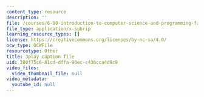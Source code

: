 ```yaml
---
content_type: resource
description: ''
file: /courses/6-00-introduction-to-computer-science-and-programming-fall-2008/380f75c681cddffa90ecc436cca4d9c9_SuOIpJnn888.srt
file_type: application/x-subrip
learning_resource_types: []
license: https://creativecommons.org/licenses/by-nc-sa/4.0/
ocw_type: OCWFile
resourcetype: Other
title: 3play caption file
uid: 380f75c6-81cd-dffa-90ec-c436cca4d9c9
video_files:
  video_thumbnail_file: null
video_metadata:
  youtube_id: null
---
```

